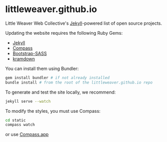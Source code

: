 littleweaver.github.io
===================

Little Weaver Web Collective's [Jekyll][]-powered list of open source projects.

Updating the website requires the following Ruby Gems:

* [Jekyll][]
* [Compass](http://compass-style.org/)
* [Bootstrap-SASS](https://github.com/twbs/bootstrap-sass)
* [kramdown](http://kramdown.gettalong.org/)

You can install them using Bundler:

```bash
gem install bundler # if not already installed
bundle install # from the root of the littleweaver.github.io repo
```

To generate and test the site locally, we recommend:

```bash
jekyll serve --watch
```

To modify the styles, you must use Compass:

```bash
cd static
compass watch
```

or use [Compass.app](http://compass.kkbox.com/)

[Jekyll]: http://jekyllrb.com/
